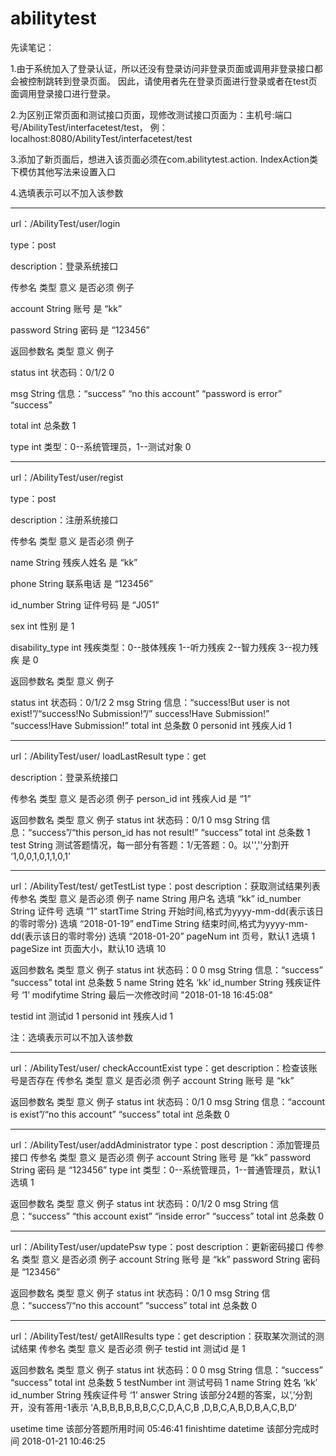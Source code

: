 # abilitytest

先读笔记：

1.由于系统加入了登录认证，所以还没有登录访问非登录页面或调用非登录接口都会被控制跳转到登录页面。
  因此，请使用者先在登录页面进行登录或者在test页面调用登录接口进行登录。

2.为区别正常页面和测试接口页面，现修改测试接口页面为：主机号:端口号/AbilityTest/interfacetest/test，
  例：localhost:8080/AbilityTest/interfacetest/test

3.添加了新页面后，想进入该页面必须在com.abilitytest.action. IndexAction类下模仿其他写法来设置入口

4.选填表示可以不加入该参数





--------------------------------------------------------------------------------------------------------------------------------


url：/AbilityTest/user/login

type：post

description：登录系统接口

传参名	     类型	     意义	    是否必须	 例子

account	     String	     账号	    是	        “kk”

password     String	     密码	    是	       “123456”



返回参数名	类型	     意义	                                例子

status	        int	    状态码：0/1/2	                         0

msg	       String       信息：“success”
                                  “no this account”
                                  “password is error”	               “success”

total	        int	    总条数	                                 1

type	        int	    类型：0--系统管理员，1--测试对象	         0





-------------------------------------------------------------------------------------------------------------------------------



url：/AbilityTest/user/regist

type：post

description：注册系统接口

传参名	             类型	   意义	               是否必须	 例子

name	            String	残疾人姓名	         是	“kk”

phone	            String	联系电话	         是	“123456”

id_number           String	证件号码	         是	“J051”

sex	            int	        性别	                 是	  1 
 
disability_type	    int	        残疾类型：0--肢体残疾
                                          1--听力残疾
                                          2--智力残疾
                                          3--视力残疾	  是	  0



返回参数名	类型	意义	例子

status	int	状态码：0/1/2	2
msg	String	信息：“success!But user is not exist!”/“success!No Submission!”/” success!Have Submission!”	“success!Have Submission!”
total	int	总条数	0
personid	int	残疾人id	1



--------------------------------------------------------------------------------------------------------------------------------------------------------------

url：/AbilityTest/user/ loadLastResult
type：get

description：登录系统接口

传参名	类型	意义	是否必须	例子
person_id	int	残疾人id	是	“1”

返回参数名	类型	意义	例子
status	int	状态码：0/1	0
msg	String	信息：“success”/“this person_id has not result!”	“success”
total	int	总条数	1
test	String	测试答题情况，每一部分有答题：1/无答题：0。以'',''分割开	‘1,0,0,1,0,1,1,0,1’



--------------------------------------------------------------------------------------------------------------------------------------------------------------

url：/AbilityTest/test/ getTestList
type：post
description：获取测试结果列表
传参名	类型	意义	是否必须	例子
name	String	用户名 	选填	“kk”
id_number	String	证件号 	选填	“1”
startTime	String	开始时间,格式为yyyy-mm-dd(表示该日的零时零分)	选填	“2018-01-19”
endTime	String	结束时间,格式为yyyy-mm-dd(表示该日的零时零分)	选填	“2018-01-20”
pageNum	int	页号，默认1	选填	1
pageSize	int	页面大小，默认10	选填	10

返回参数名	类型	意义	例子
status	int	状态码：0	0
msg	String	信息：“success”	“success”
total	int	总条数	5
name	String	姓名	‘kk’
id_number	String	残疾证件号	‘1’
modifytime
	String	最后一次修改时间	"2018-01-18 16:45:08"

testid	int	测试id	1
personid	int	残疾人id	1

注：选填表示可以不加入该参数



--------------------------------------------------------------------------------------------------------------------------------------------------------------
url：/AbilityTest/user/ checkAccountExist
type：get
description：检查该账号是否存在
传参名	类型	意义	是否必须	例子
account	String	账号	是	“kk”

返回参数名	类型	意义	例子
status	int	状态码：0/1	0
msg	String	信息：“account is exist”/“no this account”	“success”
total	int	总条数	0



--------------------------------------------------------------------------------------------------------------------------------------------------------------
url：/AbilityTest/user/addAdministrator
type：post
description：添加管理员接口
传参名	类型	意义	是否必须	例子
account	String	账号	是	“kk”
password	String	密码	是	“123456”
type	int	类型：0--系统管理员，1--普通管理员，默认1	选填	1

返回参数名	类型	意义	例子
status	int	状态码：0/1/2	0
msg	String	信息：“success”
“this account exist”
“inside error”	“success”
total	int	总条数	0



--------------------------------------------------------------------------------------------------------------------------------------------------------------
url：/AbilityTest/user/updatePsw
type：post
description：更新密码接口
传参名	类型	意义	是否必须	例子
account	String	账号	是	“kk”
password	String	密码	是	“123456”

返回参数名	类型	意义	例子
status	int	状态码：0/1	0
msg	String	信息：“success”/“no this account”	“success”
total	int	总条数	0


--------------------------------------------------------------------------------------------------------------------------------------------------------------

url：/AbilityTest/test/ getAllResults
type：get
description：获取某次测试的测试结果
传参名	类型	意义	是否必须	例子
testid	int	测试id 	是	1

返回参数名	类型	意义	例子
status	int	状态码：0	0
msg	String	信息：“success”	“success”
total	int	总条数	5
testNumber	int	测试号码	1
name	String	姓名	‘kk’
id_number	String	残疾证件号	‘1’
answer	String	该部分24题的答案，以’,’分割开，没有答用-1表示	‘A,B,B,B,B,B,B,C,C,D,A,C,B
,D,B,C,A,B,D,B,A,C,B,D‘

usetime	time	该部分答题所用时间	05:46:41
finishtime	datetime	该部分完成时间	2018-01-21 10:46:25


